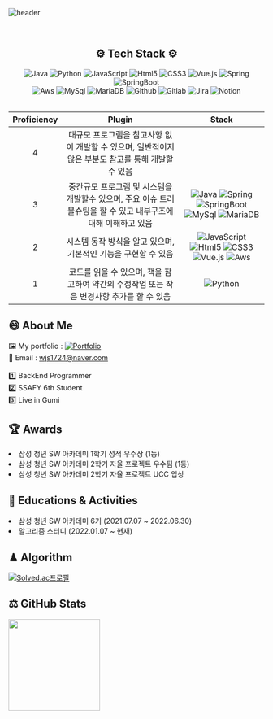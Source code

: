 ![header](https://capsule-render.vercel.app/api?type=waving&color=03F3B3&height=150&section=header&text=Jeon's%20Github&fontColor=DDE5EF&fontSize=90&)

<br/>
<div align="center"><h2 style="text-align-center"> ⚙️ Tech Stack ⚙️ </h2></div>

<div align="center">
<img alt="Java" src ="https://img.shields.io/badge/JAVA-007396.svg?&style=for-the-badge&logo=Java&logoColor=black"/>
<img alt="Python" src ="https://img.shields.io/badge/PYTHON-3776AB.svg?&style=for-the-badge&logo=Spring&logoColor=white"/> 
<img alt="JavaScript" src ="https://img.shields.io/badge/JAVASCRIPT-F7DF1E.svg?&style=for-the-badge&logo=JavaScript&logoColor=white"/>
<img alt="Html5" src ="https://img.shields.io/badge/HTML5-E34F26.svg?&style=for-the-badge&logo=Html5&logoColor=white"/>
<img alt="CSS3" src ="https://img.shields.io/badge/CSS3-1572B6.svg?&style=for-the-badge&logo=CSS3&logoColor=white"/>
<img alt="Vue.js" src ="https://img.shields.io/badge/Vue.js-4FC08D.svg?&style=for-the-badge&logo=Vue.js&logoColor=blue"/>
<img alt="Spring" src ="https://img.shields.io/badge/SPRING-6DB33F.svg?&style=for-the-badge&logo=Spring&logoColor=white"/>
<img alt="SpringBoot" src ="https://img.shields.io/badge/SPRING BOOT-6DB33F.svg?&style=for-the-badge&logo=SpringBoot&logoColor=white"/>
</div>
<div align="center">
<img alt="Aws" src ="https://img.shields.io/badge/Amazon AWS-232F3E.svg?&style=for-the-badge&logo=Amazon AWS&logoColor=white"/>
<img alt="MySql" src ="https://img.shields.io/badge/MySql-4479A1.svg?&style=for-the-badge&logo=MySql&logoColor=white"/>
<img alt="MariaDB" src ="https://img.shields.io/badge/MariaDB-003545.svg?&style=for-the-badge&logo=MariaDB&logoColor=white"/>
<img alt="Github" src ="https://img.shields.io/badge/GitHub-181717.svg?&style=for-the-badge&logo=GitHub&logoColor=white"/>
<img alt="Gitlab" src ="https://img.shields.io/badge/GitLab-FC6D26.svg?&style=for-the-badge&logo=GitLab&logoColor=white"/>
<img alt="Jira" src ="https://img.shields.io/badge/Jira-0052CC.svg?&style=for-the-badge&logo=Jira&logoColor=white"/>
<img alt="Notion" src ="https://img.shields.io/badge/Notion-000000.svg?&style=for-the-badge&logo=Notion&logoColor=white"/>
</div>
<br/>

|Proficiency|Plugin|Stack|
|:---:|:---:|:---:|
|4|대규모 프로그램을 참고사항 없이 개발할 수 있으며, 일반적이지 않은 부분도 참고를 통해 개발할 수 있음||
|3|중간규모 프로그램 및 시스템을 개발할수 있으며, 주요 이슈 트러블슈팅을 할 수 있고 내부구조에 대해 이해하고 있음|<img alt="Java" src ="https://img.shields.io/badge/JAVA-007396.svg?&style=plastic&logo=Java&logoColor=black"/> <img alt="Spring" src ="https://img.shields.io/badge/SPRING-6DB33F.svg?&plastic&logo=Spring&logoColor=white"/> <img alt="SpringBoot" src ="https://img.shields.io/badge/SPRING BOOT-6DB33F.svg?&style=plastic&logo=SpringBoot&logoColor=white"/> <img alt="MySql" src ="https://img.shields.io/badge/MySql-4479A1.svg?&style=plastic&logo=MySql&logoColor=white"/> <img alt="MariaDB" src ="https://img.shields.io/badge/MariaDB-003545.svg?&style=plastic&logo=MariaDB&logoColor=white"/>|
|2|시스템 동작 방식을 알고 있으며, 기본적인 기능을 구현할 수 있음|<img alt="JavaScript" src ="https://img.shields.io/badge/JAVASCRIPT-F7DF1E.svg?&style=plastic&logo=JavaScript&logoColor=white"/> <img alt="Html5" src ="https://img.shields.io/badge/HTML5-E34F26.svg?&style=plastic&logo=Html5&logoColor=white"/> <img alt="CSS3" src ="https://img.shields.io/badge/CSS3-1572B6.svg?&style=plastic&logo=CSS3&logoColor=white"/> <img alt="Vue.js" src ="https://img.shields.io/badge/Vue.js-4FC08D.svg?&style=plastic&logo=Vue.js&logoColor=blue"/> <img alt="Aws" src ="https://img.shields.io/badge/Amazon AWS-232F3E.svg?&style=plastic&logo=Amazon AWS&logoColor=white"/>|
|1|코드를 읽을 수 있으며, 책을 참고하여 약간의 수정작업 또는 작은 변경사항 추가를 할 수 있음|<img alt="Python" src ="https://img.shields.io/badge/PYTHON-3776AB.svg?&style=plastic&logo=Spring&logoColor=white"/>|

😄 About Me
---
🖼 My portfolio : <a href="https://changggijeon.notion.site/BackEnd-cf3f5c2446f2410c9d02b74bfba72120"><img alt="Portfolio" src ="https://img.shields.io/badge/Portfolio-F7DF1E.svg?&style=plastic&for-the-badge&logo=Notion&logoColor=black"/></a> <br/>
📧 Email : wjs1724@naver.com
<br/>
<br/>
1️⃣ BackEnd Programmer  
2️⃣ SSAFY 6th Student  
3️⃣ Live in Gumi  

🏆 Awards
---
<li>삼성 청년 SW 아카데미 1학기 성적 우수상 (1등)</li>
<li>삼성 청년 SW 아카데미 2학기 자율 프로젝트 우수팀 (1등)</li>
<li>삼성 청년 SW 아카데미 2학기 자율 프로젝트 UCC 입상</li>

📖 Educations & Activities
---
<li>삼성 청년 SW 아카데미 6기 (2021.07.07 ~ 2022.06.30)</li>
<li>알고리즘 스터디 (2022.01.07 ~ 현재)</li>


♟ Algorithm
---
[![Solved.ac프로필](http://mazassumnida.wtf/api/v2/generate_badge?boj=wjsckdrl)](https://solved.ac/wjsckdrl)

⚖️ GitHub Stats
---
<p>
  <img height="180em" src="https://github-readme-stats-rongronggg9.vercel.app/api?username=ChanggiJeon&show_icons=true&include_all_commits=true&?fetch_all_commits=true&count_private=true&bg_color=30,e96443,904e95&title_color=fff&text_color=fff">
</p>

